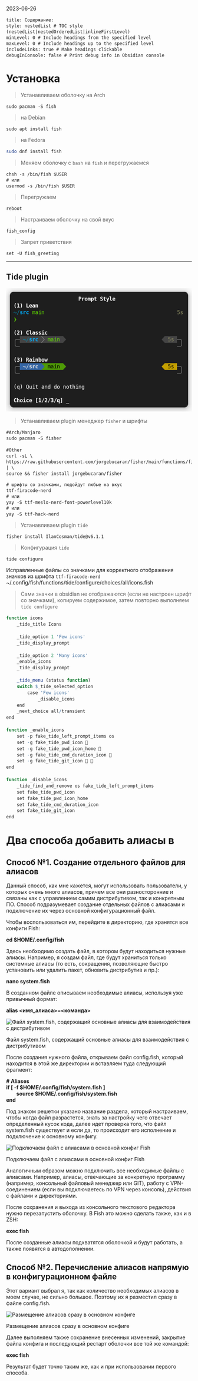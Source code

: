 
2023-06-26
```table-of-contents
title: Содержание:
style: nestedList # TOC style (nestedList|nestedOrderedList|inlineFirstLevel)
minLevel: 0 # Include headings from the specified level
maxLevel: 0 # Include headings up to the specified level
includeLinks: true # Make headings clickable
debugInConsole: false # Print debug info in Obsidian console
```

# Установка

>Устанавливаем оболочку
>на Arch
```shell
sudo pacman -S fish
```

>на Debian
```shell
sudo apt install fish
```

> на Fedora
```bash
sudo dnf install fish
```

>Меняем оболочку с `bash` на `fish` и перегружаемся
```shell
chsh -s /bin/fish $USER
# или
usermod -s /bin/fish $USER
```

>Перегружаем
```shell
reboot
```

>Настраиваем оболочку на свой вкус
```shell
fish_config
```

>Запрет приветствия 
```shell
set -U fish_greeting
```

---
## Tide plugin
![|400](/Media/Fish/image_1.png)

>Устанавливаем plugin менеджер `fisher` и шрифты
```shell
#Arch/Manjaro
sudo pacman -S fisher

#Other
curl -sL \
https://raw.githubusercontent.com/jorgebucaran/fisher/main/functions/fisher.fish | \
source && fisher install jorgebucaran/fisher
```

```
# шрифты со значками, подойдут любые на вкус
ttf-firacode-nerd
# или
yay -S ttf-meslo-nerd-font-powerlevel10k
# или
yay -S ttf-hack-nerd
```

>Устанавливаем plugin `tide`
```shell
fisher install IlanCosman/tide@v6.1.1
```

>Конфигурация `tide`
```shell
tide configure
```

Исправленные файлы со значками для корректного отображения значков из шрифта `ttf-firacode-nerd`
~/.config/fish/functions/tide/configure/choices/all/icons.fish

>Сами значки в obsidian не отображаются (если не настроен шрифт со значками), копируем содержимое, затем повторно выполняем `tide configure`
```q
function icons
    _tide_title Icons

    _tide_option 1 'Few icons'
    _tide_display_prompt

    _tide_option 2 'Many icons'
    _enable_icons
    _tide_display_prompt

    _tide_menu (status function)
    switch $_tide_selected_option
        case 'Few icons'
            _disable_icons
    end
    _next_choice all/transient
end

function _enable_icons
    set -p fake_tide_left_prompt_items os
    set -g fake_tide_pwd_icon 
    set -g fake_tide_pwd_icon_home 
    set -g fake_tide_cmd_duration_icon 
    set -g fake_tide_git_icon  
end

function _disable_icons
    _tide_find_and_remove os fake_tide_left_prompt_items
    set fake_tide_pwd_icon
    set fake_tide_pwd_icon_home
    set fake_tide_cmd_duration_icon
    set fake_tide_git_icon
end
```

# Два способа добавить алиасы в

## Способ №1. Создание отдельного файлов для алиасов

Данный способ, как мне кажется, могут использовать пользователи, у которых очень много алиасов, причем все они разносторонние и связаны как с управлением самим дистрибутивом, так и конкретным ПО. Способ подразумевает создание отдельных файлов с алиасами и подключение их через основной конфигурационный файл.

Чтобы воспользоваться им, перейдите в директорию, где хранятся все конфиги Fish:

**cd $HOME/.config/fish**

Здесь необходимо создать файл, в котором будут находиться нужные алиасы. Например, я создам файл, где будут храниться только системные алиасы (то есть, сокращения, позволяющие быстро установить или удалить пакет, обновить дистрибутив и пр.):

**nano system.fish**

В созданном файле описываем необходимые алиасы, используя уже привычный формат:

**alias <имя_алиаса>=<команда>**

![Файл system.fish, содержащий основные алиасы для взаимодействия с дистрибутивом](https://dzen.ru/lz5XeGt8f/I9A5ok241/0a1349FVr2/6cW3q-nUrQGkWSLMozy_SAFnK1O_cIbABRG7EayhJgx_5EIcnCnsjqbECMKDjeQWyPR2CeB0S9_vWuAEpkUb4K_U77331-5Rsl4Piblh_UxXb3cH_nOdgEEK6BHtuzgMIowXXIxltNfwqA7EhZLLPOvqAmKWHmOtxCK0HaATAPDs6dKkrdqSIYFbM_zUDbJHKFw_c4hZ8f4cdqgyoscWGlzJRwq9TZfB2Y1WkOzn5yXl3AJ3oS1pgd8GuT6PLlj67_XL4pDTrgSGUgHw7Ba2Wxh9CV21X_72AX2MAbP9Pxhe2WkRmH6B3tSfS4f66_0C7sw6abQ2a6jfJ4Qhgit29sj-5cCN45wOqkgI1v89gXsMbQF5oUbF3TR6lSGQ5TUTfdxJI6hLpuPjpn2E5NreIOnyJmeTDVqd1Tu-CbAoS9Tu-eH8rd-vBIlfE_bXMIxXNkwdb4t6z9EKRKkXm80GP0LXQx6TaIPYwJRanOHM2An97yhvvgRkicwAsiqOGXfr8ff6_qrttCy7XzPPwBW3QyJjD22vZOzrH3eRIZP4NhpBwkEhqHWi_vS5U5na4-M0y9sORZICa6n7HoQAihJ89MHP3ueVwKgvg3Uh3MgrglkJQilZgX3nwQFwkQeZzRk5Ye52N65_sNLjkmql2MD-COTGClidLm2kyQSZNpY-ZO_BwMLVoPaOArRgEff0OYdcJmcHQ6Fr0cc-cr4Vsd0SKnPJZTaVS5zZ4oBznffs2xDIzDBOoQNlncI6nzGrE1f1_-Pc5qPBtQOAcTXn6guxSz9DDVehXebEM0SqEongFwVz7mcqjVOv49q9TJjf6-ISztIpbq8IT5LkNZ4djD9WxP_6yciu3a8lpU8T-voavF08SyRhhnbqwCN9vQOf4AQQRNVjP5lpsvbtunuG0-z8INvoOleaH0i92TyXAogrbNbo_-Lpit63FZRtBt3KLLJZPEktTZp35N8mfYobs8s2IWnRTweyQ7fa37VLneTWxCbM_RhokRVQntc_gyaNBELT7tXawb7CuDGWSBrexS6DTi1DAXidZvv9ImupDr3DKStUzlIDqk6B_vO6ZoD29uYsw8UFb7cmRbPaLbQ0kTpp0ODuyP2e4bUHp1Mo7N0wgHkjdyhcm2nN0Rh9mAOU2D8kQONNKapEtP_UmXi7-OHxFMjtGnuoD36Z9SGENpA1Q_De3fzzqvqMJ71QEtLOHZBmBmQyU55FwsslU60GsN49G3bvSgmzQI_c2IF2uuLs8iLTxSh2vw1fm8UPiCaSB2HUzP_e7rTYvw-xUyHH-z2tTwJCK1-bYuzrA3yTOZb5BCBX_m8mjmKS2OaCaqzY5OAs5-8FX5gEW7npPqUfkhxCzvLf9f2W_7MOqG0H6MMWon8JfilHon38wztRvzmf3R4idsJsFKpHlsH8kGyjzcn-JMXOOke9C12-_x-SDYMoRMf67N7QhOypGJF6P9n6KYNsHnw9W7hL5NAgfYQkieANPWnKQiSWbbLf8bl1mdrA-wDlwAl8lxVCos4LviShGEDk1e_A7qTztTCIfR3vxROiRyt4I3qHS_vDGlaOE5_OFzlW2VcVhVe0zuCSW5P48NsI588UULoifYnINpUXqw1i8vX86vG_2asQsVEd-cI_gFUBez1foVXj2TFZqyCC-zsYXthOMq1QvMjss3OHzcvaJd_vAXyNDmaJ6CWyAJcEZu_-_czgpMy3CKZ9M87dNbx8Al8tbJpr0ssmaYoBncYYKknfTwqGQ6TM7Y1Kr__B_jPp7i9OnRx-nvkHhj6NBWPy8N7mw7P3tSqXbjfl_j6oay57F3eGRc_zB3GaB5zdOR1V-Uo1t2e7weW9WITmw-cI0v8xaoEdfr3pO6ozixNI6dfC78KE8awvo30I0PgZvX8CfBVmiWnJ_x19ihyq3hodf9lkF6pKkNHGvlWg_NjGKeX8Em6_AF6E7x67Ppc2es_X2OLUpPehAoBpGdM)

Файл system.fish, содержащий основные алиасы для взаимодействия с дистрибутивом

После создания нужного файла, открываем файл config.fish, который находится в этой же директории и вставляем туда следующий фрагмент:

**# Aliases**  
**if [ -f $HOME/.config/fish/system.fish ]**  
       **source $HOME/.config/fish/system.fish**  
**end**

Под знаком решетки указано название раздела, который настраиваем, чтобы когда файл разрастется, знать за настройку чего отвечает определенный кусок кода, далее идет проверка того, что файл system.fish существует и если да, то происходит его исполнение и подключение к основному конфигу.

![Подключаем файл с алиасами в основной конфиг Fish](https://avatars.dzeninfra.ru/get-zen_doc/5232637/pub_6498a5b60cc85b6bb91b51bf_6498a9b50cc85b6bb91dee2b/scale_1200)

Подключаем файл с алиасами в основной конфиг Fish

Аналогичным образом можно подключить все необходимые файлы с алиасами. Например, алиасы, отвечающие за конкретную программу (например, консольный файловый менеджер или GIT), работу с VPN-соединением (если вы подключаетесь по VPN через консоль), действия с файлами и директориями.

После сохранения и выхода из консольного текстового редактора нужно перезапустить оболочку. В Fish это можно сделать также, как и в ZSH:

**exec fish**

После созданные алиасы подхватятся оболочкой и будут работать, а также появятся в автодополнении.

## Способ №2. Перечисление алиасов напрямую в конфигурационном файле

Этот вариант выбрал я, так как количество необходимых алиасов в моем случае, не сильно большое. Поэтому их я разместил сразу в файле config.fish.

![Размещение алиасов сразу в основном конфиге](https://avatars.dzeninfra.ru/get-zen_doc/4422773/pub_6498a5b60cc85b6bb91b51bf_6498aafc0cc85b6bb91ec79b/scale_1200)

Размещение алиасов сразу в основном конфиге

Далее выполняем также сохранение внесенных изменений, закрытие файла конфига и последующий рестарт оболочки все той же командой:

**exec fish**

Результат будет точно таким же, как и при использовании первого способа.